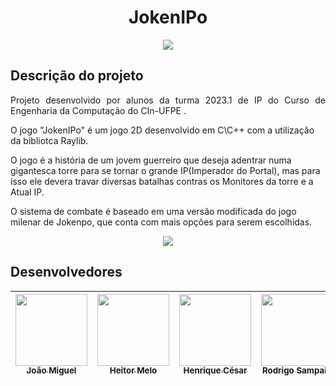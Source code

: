 <h1 align="center"> JokenIPo </h1>



<p align="center">
<img loading="lazy" src="assets/textures/torre.png">
</p>

## Descrição do projeto 

<p align="justify">
 Projeto desenvolvido por alunos da turma 2023.1 de IP do Curso de Engenharia da Computação do CIn-UFPE .

O jogo "JokenIPo" é um jogo 2D desenvolvido em C\C++ com a utilização da bibliotca Raylib.

O jogo é a história de um jovem guerreiro que deseja adentrar numa gigantesca torre para se tornar o grande IP(Imperador do Portal), mas para isso ele devera travar diversas batalhas contras os Monitores da torre e a Atual IP.

O sistema de combate é baseado em uma versão modificada do jogo milenar de Jokenpo, que conta com mais opções para serem escolhidas.

<p align="center">
<img loading="lazy" src="assets/Diagrama.jpg">
</p>

## Desenvolvedores

| [<img src="https://avatars.githubusercontent.com/u/144076975?v=4" width=115><br><sub>João Miguel</sub>](https://github.com/jmfs12) |  [<img src="https://avatars.githubusercontent.com/u/101292201?v=4" width=115><br><sub>Heitor Melo</sub>](https://github.com/HeitorMelo)  | [<img src="https://avatars.githubusercontent.com/u/129231720?v=4" width=115><br><sub>Henrique César</sub>](https://github.com/SapoSopa) | [<img src="https://avatars.githubusercontent.com/u/135606842?v=4" width=115><br><sub>Rodrigo Sampaio</sub>](https://github.com/Rstraiker32) |[<img src="https://avatars.githubusercontent.com/u/144119672?v=4" width=115><br><sub>Milena Neves</sub>](https://github.com/MillenaNeves)|[<img src="https://avatars.githubusercontent.com/u/120031834?v=4" width=115><br><sub>Isabela Lima</sub>](https://github.com/ils2)
| :---: | :---: | :--:| :--:| :--:| :--:


